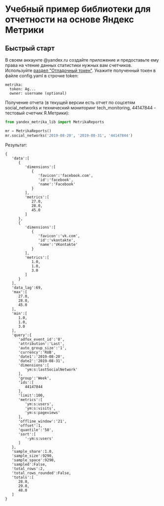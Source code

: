 # Учебный пример библиотеки для отчетности на основе Яндекс Метрики

## Быстрый старт
В своем аккаунте @yandex.ru создайте приложение и предоставьте ему права на чтение данных статистики нужных вам счетчиков. Используйте [раздел "Отладочный токен"](https://yandex.ru/dev/metrika/doc/api2/intro/authorization-docpage/). Укажите полученный токен в файле config.yaml в строчке token:
```
metrika:
  token: Ag...
  owner: username (optional)
```

Получение отчета (в текущей версии есть отчет по соцсетям social_networks и технический мониторинг tech_monitoring, 44147844 - тестовый счетчик Я.Метрики):
```python
from yandex_metrika_lib import MetrikaReports

mr = MetrikaReports()
mr.social_networks('2019-08-20', '2019-08-31', '44147844')
```

Результат:
```
{  
   'data':[  
      {  
         'dimensions':[  
            {  
               'favicon':'facebook.com',
               'id':'facebook',
               'name':'Facebook'
            }
         ],
         'metrics':[  
            27.0,
            28.0,
            45.0
         ]
      },
      {  
         'dimensions':[  
            {  
               'favicon':'vk.com',
               'id':'vkontakte',
               'name':'VKontakte'
            }
         ],
         'metrics':[  
            1.0,
            1.0,
            3.0
         ]
      }
   ],
   'data_lag':69,
   'max':[  
      27.0,
      28.0,
      45.0
   ],
   'min':[  
      1.0,
      1.0,
      3.0
   ],
   'query':{  
      'adfox_event_id':'0',
      'attribution':'Last',
      'auto_group_size':'1',
      'currency':'RUB',
      'date1':'2019-08-20',
      'date2':'2019-08-31',
      'dimensions':[  
         'ym:s:lastSocialNetwork'
      ],
      'group':'Week',
      'ids':[  
         44147844
      ],
      'limit':100,
      'metrics':[  
         'ym:s:users',
         'ym:s:visits',
         'ym:s:pageviews'
      ],
      'offline_window':'21',
      'offset':1,
      'quantile':'50',
      'sort':[  
         '-ym:s:users'
      ]
   },
   'sample_share':1.0,
   'sample_size':9290,
   'sample_space':9290,
   'sampled':False,
   'total_rows':2,
   'total_rows_rounded':False,
   'totals':[  
      28.0,
      29.0,
      48.0
   ]
}
```